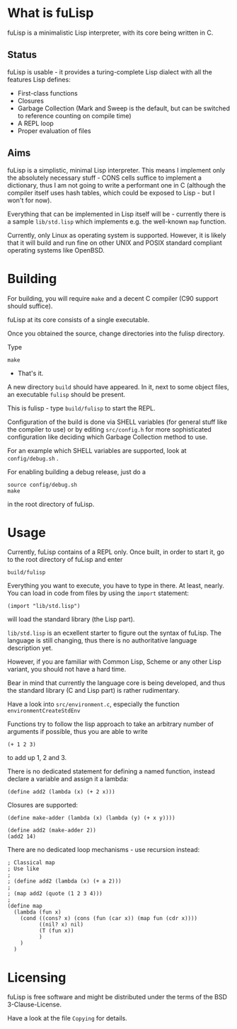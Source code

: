 # What is fuLisp

fuLisp is a minimalistic Lisp interpreter, with its core being written in C.

## Status

fuLisp is usable - it provides a turing-complete Lisp dialect with all the
features Lisp defines:

- First-class functions
- Closures
- Garbage Collection (Mark and Sweep is the default, but can be switched to
  reference counting on compile time)
- A REPL loop
- Proper evaluation of files

## Aims

fuLisp is a simplistic, minimal Lisp interpreter.
This means I implement only the absolutely necessary stuff -
CONS cells suffice to implement a dictionary, thus I am not going to write
a performant one in C (although the compiler itself uses hash tables, which
could be exposed to Lisp - but I won't for now).

Everything that can be implemented in Lisp itself will be - currently there
is a sample `lib/std.lisp` which implements e.g. the well-known `map` function.

Currently, only Linux as operating system is supported.
However, it is likely that it will build and run fine on other
UNIX and POSIX standard compliant operating systems like OpenBSD.

# Building

For building, you will require `make` and a decent C compiler (C90 support
should suffice).

fuLisp at its core consists of a single executable.

Once you obtained the source, change directories into the fulisp directory.

Type

```
make
```

- That's it.

A new directory `build` should have appeared. In it, next to some object files,
an executable `fulisp` should be present.

This is fulisp - type `build/fulisp` to start the REPL.

Configuration of the build is done via SHELL variables (for general stuff like
the compiler to use) or by editing `src/config.h` for more sophisticated
configuration like deciding which Garbage Collection method to use.

For an example which SHELL variables are supported, look at `config/debug.sh` .

For enabling building a debug release, just do a

```
source config/debug.sh
make
```

in the root directory of fuLisp.


# Usage

Currently, fuLisp contains of a REPL only.
Once built, in order to start it, go to the root directory of fuLisp and enter

```
build/fulisp
```

Everything you want to execute, you have to type in there.
At least, nearly.
You can load in code from files by using the `import` statement:

```
(import "lib/std.lisp")
```

will load the standard library (the Lisp part).

`lib/std.lisp` is an ecxellent starter to figure out the syntax of fuLisp.
The language is still changing, thus there is no authoritative language
description yet.

However, if you are familiar with Common Lisp, Scheme or any other Lisp variant,
you should not have a hard time.

Bear in mind that currently the language core is being developed, and thus the
standard library (C and Lisp part) is rather rudimentary.

Have a look into `src/environment.c`, especially the function
`environmentCreateStdEnv`

Functions try to follow the lisp approach to take an arbitrary number of
arguments if possible, thus you are able to write

```
(+ 1 2 3)
```

to add up 1, 2 and 3.

There is no dedicated statement for defining a named function, instead
declare a variable and assign it a lambda:

```
(define add2 (lambda (x) (+ 2 x)))
```

Closures are supported:

```
(define make-adder (lambda (x) (lambda (y) (+ x y))))

(define add2 (make-adder 2))
(add2 14)
```

There are no dedicated loop mechanisms - use recursion instead:

```
; Classical map
; Use like
;
; (define add2 (lambda (x) (+ a 2)))
;
; (map add2 (quote (1 2 3 4)))
;
(define map
  (lambda (fun x)
    (cond ((cons? x) (cons (fun (car x)) (map fun (cdr x))))
          ((nil? x) nil)
          (T (fun x))
          )
    )
  )
```


# Licensing

fuLisp is free software and might be distributed under the terms of the
BSD 3-Clause-License.

Have a look at the file `Copying` for details.

